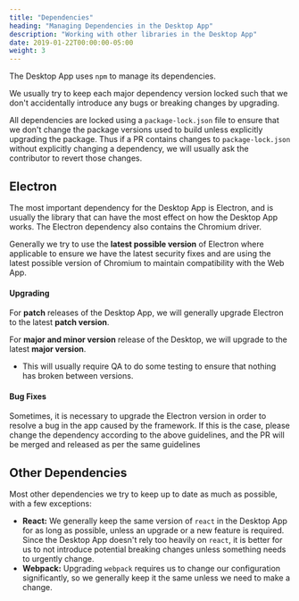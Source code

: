 ```yaml
---
title: "Dependencies"
heading: "Managing Dependencies in the Desktop App"
description: "Working with other libraries in the Desktop App"
date: 2019-01-22T00:00:00-05:00
weight: 3
---
```


The Desktop App uses `npm` to manage its dependencies.

We usually try to keep each major dependency version locked such that we don't accidentally introduce any bugs or breaking changes by upgrading.

All dependencies are locked using a `package-lock.json` file to ensure that we don't change the package versions used to build unless explicitly upgrading the package. Thus if a PR contains changes to `package-lock.json` without explicitly changing a dependency, we will usually ask the contributor to revert those changes.

## Electron

The most important dependency for the Desktop App is Electron, and is usually the library that can have the most effect on how the Desktop App works. The Electron dependency also contains the Chromium driver.

Generally we try to use the **latest possible version** of Electron where applicable to ensure we have the latest security fixes and are using the latest possible version of Chromium to maintain compatibility with the Web App.

#### Upgrading

For **patch** releases of the Desktop App, we will generally upgrade Electron to the latest **patch version**.

For **major and minor version** release of the Desktop, we will upgrade to the latest **major version**.
* This will usually require QA to do some testing to ensure that nothing has broken between versions.

#### Bug Fixes

Sometimes, it is necessary to upgrade the Electron version in order to resolve a bug in the app caused by the framework. If this is the case, please change the dependency according to the above guidelines, and the PR will be merged and released as per the same guidelines

## Other Dependencies

Most other dependencies we try to keep up to date as much as possible, with a few exceptions:
- **React:** We generally keep the same version of `react` in the Desktop App for as long as possible, unless an upgrade or a new feature is required. Since the Desktop App doesn't rely too heavily on `react`, it is better for us to not introduce potential breaking changes unless something needs to urgently change.
- **Webpack:** Upgrading `webpack` requires us to change our configuration significantly, so we generally keep it the same unless we need to make a change.
